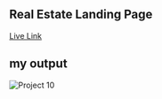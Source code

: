 ## Real Estate Landing Page

[Live Link](https://real-estate-project4.netlify.app/)

## my output

![Project 10](./Real%20Estate%20-%20Desktop.png)
